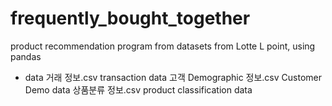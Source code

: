 # frequently_bought_together
product recommendation program from datasets from Lotte L point, using pandas

* data
거래 정보.csv
transaction data
고객 Demographic 정보.csv
Customer Demo data
상품분류 정보.csv
product classification data